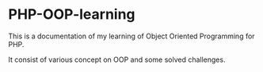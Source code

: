 # PHP-OOP-learning
This is a documentation of my learning of Object Oriented Programming for PHP.

It consist of various concept on OOP and some solved challenges.
